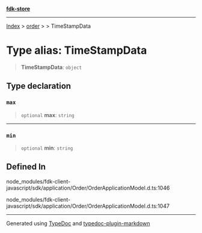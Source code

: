 [**fdk-store**](../../../README.md)
***

[Index](../../../API.md) > [order](../../README.md) > [<internal>](../README.md) > TimeStampData

# Type alias: TimeStampData

> **TimeStampData**: `object`

## Type declaration

### `max`

> `optional` **max**: `string`

***

### `min`

> `optional` **min**: `string`

## Defined In

node\_modules/fdk-client-javascript/sdk/application/Order/OrderApplicationModel.d.ts:1046

node\_modules/fdk-client-javascript/sdk/application/Order/OrderApplicationModel.d.ts:1047

***
Generated using [TypeDoc](https://typedoc.org/) and [typedoc-plugin-markdown](https://www.npmjs.com/package/typedoc-plugin-markdown)
